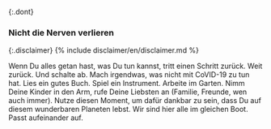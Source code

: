 {:.dont}
### Nicht die Nerven verlieren

{:.disclaimer}
{% include disclaimer/en/disclaimer.md %}


Wenn Du alles getan hast, was Du tun kannst, tritt einen Schritt zurück. 
Weit zurück. Und schalte ab. Mach irgendwas, was nicht mit CoVID-19 zu tun hat. Lies ein gutes Buch. Spiel ein Instrument. Arbeite im Garten. Nimm Deine Kinder in den Arm, rufe Deine Liebsten an (Familie, Freunde, wen auch immer). Nutze diesen Moment, um dafür dankbar zu sein, dass Du auf diesem wunderbaren Planeten lebst. Wir sind hier alle im gleichen Boot. Passt aufeinander auf.
